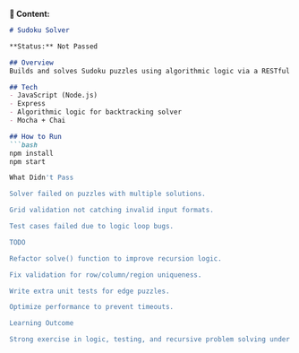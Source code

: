 
**📄 Content:**
```markdown
# Sudoku Solver

**Status:** Not Passed

## Overview
Builds and solves Sudoku puzzles using algorithmic logic via a RESTful API.

## Tech
- JavaScript (Node.js)
- Express
- Algorithmic logic for backtracking solver
- Mocha + Chai

## How to Run
```bash
npm install
npm start

What Didn't Pass

Solver failed on puzzles with multiple solutions.

Grid validation not catching invalid input formats.

Test cases failed due to logic loop bugs.

TODO

Refactor solve() function to improve recursion logic.

Fix validation for row/column/region uniqueness.

Write extra unit tests for edge puzzles.

Optimize performance to prevent timeouts.

Learning Outcome

Strong exercise in logic, testing, and recursive problem solving under real constraints.
